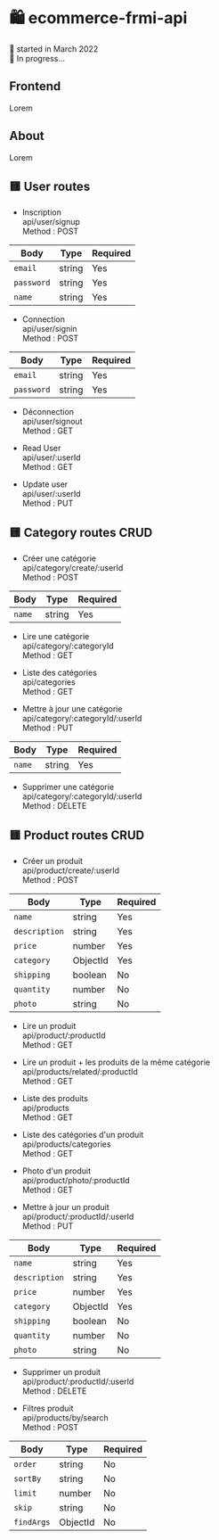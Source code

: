 # 🛍️ ecommerce-frmi-api

📅 started in March 2022  
🧱 In progress...

## Frontend

Lorem

## About

Lorem

## 🟨 User routes

- Inscription  
  api/user/signup  
  Method : POST

| Body       | Type   | Required |
| ---------- | ------ | -------- |
| `email`    | string | Yes      |
| `password` | string | Yes      |
| `name`     | string | Yes      |

- Connection  
  api/user/signin  
  Method : POST

| Body       | Type   | Required |
| ---------- | ------ | -------- |
| `email`    | string | Yes      |
| `password` | string | Yes      |

- Déconnection  
  api/user/signout  
  Method : GET

- Read User  
  api/user/:userId  
  Method : GET

- Update user  
  api/user/:userId  
  Method : PUT

## 🟨 Category routes CRUD

- Créer une catégorie  
  api/category/create/:userId  
  Method : POST

| Body   | Type   | Required |
| ------ | ------ | -------- |
| `name` | string | Yes      |

- Lire une catégorie  
  api/category/:categoryId  
  Method : GET

- Liste des catégories  
  api/categories  
  Method : GET

- Mettre à jour une catégorie  
  api/category/:categoryId/:userId  
  Method : PUT

| Body   | Type   | Required |
| ------ | ------ | -------- |
| `name` | string | Yes      |

- Supprimer une catégorie  
  api/category/:categoryId/:userId  
  Method : DELETE

## 🟨 Product routes CRUD

- Créer un produit  
  api/product/create/:userId  
  Method : POST

| Body          | Type     | Required |
| ------------- | -------- | -------- |
| `name`        | string   | Yes      |
| `description` | string   | Yes      |
| `price`       | number   | Yes      |
| `category`    | ObjectId | Yes      |
| `shipping`    | boolean  | No       |
| `quantity`    | number   | No       |
| `photo`       | string   | No       |

- Lire un produit  
  api/product/:productId  
  Method : GET

- Lire un produit + les produits de la même catégorie  
  api/products/related/:productId  
  Method : GET

- Liste des produits  
  api/products  
  Method : GET

- Liste des catégories d'un produit  
  api/products/categories  
  Method : GET

- Photo d'un produit  
  api/product/photo/:productId  
  Method : GET

- Mettre à jour un produit  
  api/product/:productId/:userId  
  Method : PUT

| Body          | Type     | Required |
| ------------- | -------- | -------- |
| `name`        | string   | Yes      |
| `description` | string   | Yes      |
| `price`       | number   | Yes      |
| `category`    | ObjectId | Yes      |
| `shipping`    | boolean  | No       |
| `quantity`    | number   | No       |
| `photo`       | string   | No       |

- Supprimer un produit  
  api/product/:productId/:userId  
  Method : DELETE

- Filtres produit  
  api/products/by/search  
  Method : POST

| Body       | Type     | Required |
| ---------- | -------- | -------- |
| `order`    | string   | No       |
| `sortBy`   | string   | No       |
| `limit`    | number   | No       |
| `skip`     | string   | No       |
| `findArgs` | ObjectId | No       |
